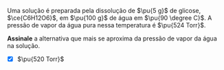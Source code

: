 Uma solução é preparada pela dissolução de $\pu{5 g}$ de glicose, $\ce{C6H12O6}$, em $\pu{100 g}$ de água em $\pu{90 \degree C}$. A pressão de vapor da água pura nessa temperatura é $\pu{524 Torr}$.

**Assinale** a alternativa que mais se aproxima da pressão de vapor da água na solução.

- [x] $\pu{520 Torr}$

